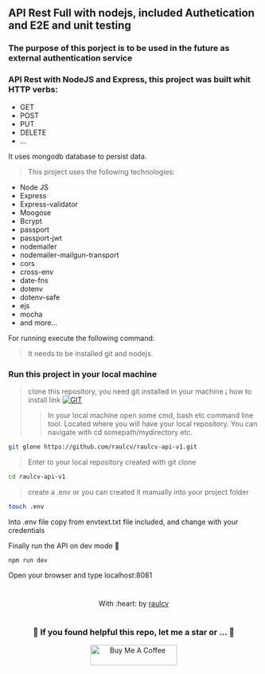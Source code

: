 ## API Rest Full with nodejs, included Authetication and E2E and unit testing

### The purpose of this porject is to be used in the future as external authentication service

### API Rest with NodeJS and Express, this project was built whit HTTP verbs:

* GET
* POST
* PUT
* DELETE
* ...

It uses mongodb database to persist data.

>This project uses the following technologies:
* Node JS
* Express
* Express-validator
* Moogose
* Bcrypt
* passport
* passport-jwt
* nodemailer
* nodemailer-mailgun-transport
* cors
* cross-env
* date-fns
* dotenv
* dotenv-safe
* ejs
* mocha
* and more...


For running execute the following command:
> It needs to be installed git and nodejs.

### Run this project in your local machine
> clone this repository, you need git installed in your machine ¡ how to install link [![GIT](https://img.shields.io/badge/Git-0077B5?style=for-the-badge&logo=git&logoColor=red)](https://github.com/git-guides/install-git)
>> In your local machine open some cmd, bash etc command line tool. Located where you will have your local repository. You can navigate with cd somepath/mydirectory etc.

```bash
git glone https://github.com/raulcv/raulcv-api-v1.git
```

> Enter to your  local repository created with git clone
```bash
cd raulcv-api-v1
```
> create a .env or you can created it manually into your project folder
```bash
touch .env
```
Into .env file copy from envtext.txt file included, and change with your credentials

Finally run the API on dev mode 🤪
```bash
npm run dev
```
Open your browser and type localhost:8081

#
<p align="center">
	With :heart: by <a href="https://www.raulcv.com" target="_blank">raulcv</a>
</p>

#
<h3 align="center">🤗 If you found helpful this repo, let me a star  or ... 🐣</h3>
<p align="center">
<a href="https://www.buymeacoffee.com/iraulcv" target="_blank"><img src="https://cdn.buymeacoffee.com/buttons/default-orange.png" alt="Buy Me A Coffee" height="41" width="174"></a>
</p>
